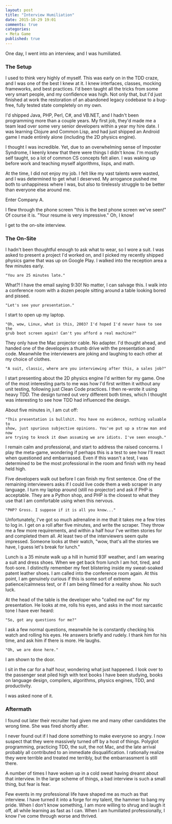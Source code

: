 ```yaml
---
layout: post
title: "Interview Humiliation"
date: 2015-10-29 19:01
comments: true
categories: 
- Meta Game
published: true
---
```


One day, I went into an interview, and I was humiliated.

### The Setup

I used to think very highly of myself. This was early on in the TDD craze, and I
was one of the best I knew at it. I knew interfaces, classes, mocking
frameworks, and best practices. I'd been taught all the tricks from some very
smart people, and my confidence was high. Not only that, but I'd just finished
at work the restoration of an abandoned legacy codebase to a bug-free, fully
tested state completely on my own.

I'd shipped Java, PHP, Perl, C#, and VB.NET, and I hadn't been programming more
than a couple years. My first job, they'd made me a team lead over some very
senior developers within a year my hire date. I was learning Clojure and Common
Lisp, and had just shipped an Android game I made entirely alone (including the
2D physics engine).

I thought I was incredible. Yet, due to an overwhelming sense of Imposter
Syndrome, I keenly knew that there were things I didn't know. I'm mostly self
taught, so a lot of common CS concepts felt alien. I was waking up before work
and teaching myself algorithms, lisps, and math.

At the time, I did not enjoy my job. I felt like my vast talents were wasted,
and I was determined to get what I deserved. My arrogance pushed me both to
unhappiness where I was, but also to tirelessly struggle to be better than
everyone else around me.

Enter Company A.

I flew through the phone screen "this is the best phone screen we've seen!" Of
course it is. "Your resume is very impressive." Oh, I know!

I get to the on-site interview.

### The On-Site

I hadn't been thoughtful enough to ask what to wear, so I wore a suit. I was
asked to present a project I'd worked on, and I picked my recently shipped
physics game that was up on Google Play. I walked into the reception area a few
minutes early. 

    "You are 25 minutes late."

What?! I have the email saying 9:30! No matter, I can salvage this. I walk into
a conference room with a dozen people sitting around a table looking bored and
pissed.

    "Let's see your presentation."

I start to open up my laptop.

    "Oh, wow, Linux, what is this, 2003? I'd hoped I'd never have to see the
    grub boot screen again! Can't you afford a real machine?"

They only have the Mac projector cable. No adapter. I'd thought ahead, and
handed one of the developers a thumb drive with the presentation and code.
Meanwhile the interviewers are joking and laughing to each other at my choice of
clothes.

    "A suit, classic, where are you interviewing after this, a sales job?"

I start presenting about the 2D physics engine I'd written for my game. One of
the most interesting parts to me was how I'd first written it without any unit
testing, following just Clean Code practices. I then re-wrote it using heavy
TDD. The design turned out very different both times, which I thought was
interesting to see how TDD had influenced the design.

About five minutes in, I am cut off:

    "This presentation is bullshit. You have no evidence, nothing valuable to
    show, just spurious subjective opinions. You've put up a straw man and now
    are trying to knock it down assuming we are idiots. I've seen enough."

I remain calm and professional, and start to address the raised concerns. I play
the meta-game, wondering if perhaps this is a test to see how I'll react when
questioned and embarrassed. Even if this wasn't a test, I was determined to be
the most professional in the room and finish with my head held high.

Five developers walk out before I can finish my first sentence. One of the
remaining interviewers asks if I could live code them a web scraper in any
language. I turn my laptop around (still no projector) and ask if PHP is
acceptable. They are a Python shop, and PHP is the closest to what they use that
I am comfortable using when this nervous.

    "PHP? Gross. I suppose if it is all you know..."

Unfortunately, I've got so much adrenaline in me that it takes me a few tries to
log in. I get on a roll after five minutes, and write the scraper. They throw me
a few more requirements, and within a half hour I've written stories for and
completed them all. At least two of the interviewers seem quite impressed.
Someone looks at their watch, "wow, that's all the stories we have, I guess
let's break for lunch."

Lunch is a 35 minute walk up a hill in humid 93F weather, and I am wearing a
suit and dress shoes. When we get back from lunch I am hot, tired, and
foot-sore. I distinctly remember my feet blistering inside my sweat-soaked
patent leather shoes. I am called into the conference room again. At this point,
I am genuinely curious if this is some sort of extreme patience/calmness test,
or if I am being filmed for a reality show. No such luck.

At the head of the table is the developer who "called me out" for my
presentation. He looks at me, rolls his eyes, and asks in the most sarcastic
tone I have ever heard:

    "So, got any questions for me?"

I ask a few normal questions, meanwhile he is constantly checking his watch and
rolling his eyes. He answers briefly and rudely. I thank him for his time, and
ask him if there is more. He laughs.

    "Oh, we are done here."

I am shown to the door. 

I sit in the car for a half hour, wondering what just happened. I look over to
the passenger seat piled high with text books I have been studying, books on
language design, compilers, algorithms, physics engines, TDD, and productivity.

I was asked none of it.

### Aftermath

I found out later their recruiter had given me and many other candidates the
wrong time. She was fired shortly after.

I never found out if I had done something to make everyone so angry. I now
suspect that they were massively turned off by a host of things. Polyglot
programming, practicing TDD, the suit, the not Mac, and the late arrival
probably all contributed to an immediate disqualification. I rationally realize
they were terrible and treated me terribly, but the embarrassment is still
there.

A number of times I have woken up in a cold sweat having dreamt about that
interview. In the large scheme of things, a bad interview is such a small thing,
but fear is fear.

Few events in my professional life have shaped me as much as that interview. I
have turned it into a forge for my talent, the hammer to bang my pride. When I
don't know something, I am more willing to shrug and laugh it off, all while
learning as fast as I can. When I am humiliated professionally, I know I've come
through worse and thrived.
